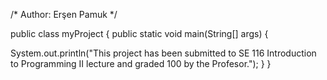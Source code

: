 /*
Author: Erşen Pamuk
*/

public class myProject {
  public static void main(String[] args) {

System.out.println("This project has been submitted to SE 116 Introduction to Programming II lecture and graded 100 by the Profesor.");
  }
}  
